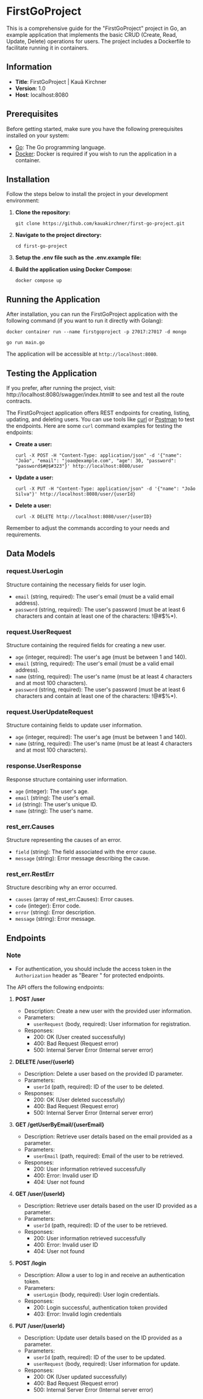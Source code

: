 # FirstGoProject

This is a comprehensive guide for the "FirstGoProject" project in Go, an example application that implements the basic CRUD (Create, Read, Update, Delete) operations for users. The project includes a Dockerfile to facilitate running it in containers.

## Information

- **Title**: FirstGoProject | Kauã Kirchner
- **Version**: 1.0
- **Host**: localhost:8080

## Prerequisites

Before getting started, make sure you have the following prerequisites installed on your system:

- [Go](https://golang.org/dl/): The Go programming language.
- [Docker](https://www.docker.com/get-started): Docker is required if you wish to run the application in a container.

## Installation

Follow the steps below to install the project in your development environment:

1. **Clone the repository:**

   ```
   git clone https://github.com/kauakirchner/first-go-project.git
   ```

2. **Navigate to the project directory:**

   ```
   cd first-go-project
   ```

3. **Setup the .env file such as the .env.example file:**

4. **Build the application using Docker Compose:**

   ```
   docker compose up
   ```

## Running the Application

After installation, you can run the FirstGoProject application with the following command (if you want to run it directly with Golang):

```
docker container run --name firstgoproject -p 27017:27017 -d mongo

go run main.go
```

The application will be accessible at `http://localhost:8080`.

## Testing the Application

If you prefer, after running the project, visit: http://localhost:8080/swagger/index.html# to see and test all the route contracts.

The FirstGoProject application offers REST endpoints for creating, listing, updating, and deleting users. You can use tools like [curl](https://curl.se/) or [Postman](https://www.postman.com/) to test the endpoints. Here are some `curl` command examples for testing the endpoints:

- **Create a user:**

  ```
  curl -X POST -H "Content-Type: application/json" -d '{"name": "João", "email": "joao@example.com", "age": 30, "password": "password$#@$#323"}' http://localhost:8080/user
  ```

- **Update a user:**

  ```
  curl -X PUT -H "Content-Type: application/json" -d '{"name": "João Silva"}' http://localhost:8080/user/{userId}
  ```

- **Delete a user:**

  ```
  curl -X DELETE http://localhost:8080/user/{userID}
  ```

Remember to adjust the commands according to your needs and requirements.

## Data Models

### request.UserLogin
Structure containing the necessary fields for user login.

- `email` (string, required): The user's email (must be a valid email address).
- `password` (string, required): The user's password (must be at least 6 characters and contain at least one of the characters: !@#$%*).

### request.UserRequest
Structure containing the required fields for creating a new user.

- `age` (integer, required): The user's age (must be between 1 and 140).
- `email` (string, required): The user's email (must be a valid email address).
- `name` (string, required): The user's name (must be at least 4 characters and at most 100 characters).
- `password` (string, required): The user's password (must be at least 6 characters and contain at least one of the characters: !@#$%*).

### request.UserUpdateRequest
Structure containing fields to update user information.

- `age` (integer, required): The user's age (must be between 1 and 140).
- `name` (string, required): The user's name (must be at least 4 characters and at most 100 characters).

### response.UserResponse
Response structure containing user information.

- `age` (integer): The user's age.
- `email` (string): The user's email.
- `id` (string): The user's unique ID.
- `name` (string): The user's name.

### rest_err.Causes
Structure representing the causes of an error.

- `field` (string): The field associated with the error cause.
- `message` (string): Error message describing the cause.

### rest_err.RestErr
Structure describing why an error occurred.

- `causes` (array of rest_err.Causes): Error causes.
- `code` (integer): Error code.
- `error` (string): Error description.
- `message` (string): Error message.

## Endpoints

### Note

- For authentication, you should include the access token in the `Authorization` header as "Bearer <Insert access token here>" for protected endpoints.

The API offers the following endpoints:

1. **POST /user**
   - Description: Create a new user with the provided user information.
   - Parameters:
      - `userRequest` (body, required): User information for registration.
   - Responses:
      - 200: OK (User created successfully)
      - 400: Bad Request (Request error)
      - 500: Internal Server Error (Internal server error)

2. **DELETE /user/{userId}**
   - Description: Delete a user based on the provided ID parameter.
   - Parameters:
      - `userId` (path, required): ID of the user to be deleted.
   - Responses:
      - 200: OK (User deleted successfully)
      - 400: Bad Request (Request error)
      - 500: Internal Server Error (Internal server error)

3. **GET /getUserByEmail/{userEmail}**
   - Description: Retrieve user details based on the email provided as a parameter.
   - Parameters:
      - `userEmail` (path, required): Email of the user to be retrieved.
   - Responses:
      - 200: User information retrieved successfully
      - 400: Error: Invalid user ID
      - 404: User not found

4. **GET /user/{userId}**
   - Description: Retrieve user details based on the user ID provided as a parameter.
   - Parameters:
      - `userId` (path, required): ID of the user to be retrieved.
   - Responses:
      - 200: User information retrieved successfully
      - 400: Error: Invalid user ID
      - 404: User not found

5. **POST /login**
   - Description: Allow a user to log in and receive an authentication token.
   - Parameters:
      - `userLogin` (body, required): User login credentials.
   - Responses:
      - 200: Login successful, authentication token provided
      - 403: Error: Invalid login credentials

6. **PUT /user/{userId}**
   - Description: Update user details based on the ID provided as a parameter.
   - Parameters:
      - `userId` (path, required): ID of the user to be updated.
      - `userRequest` (body, required): User information for update.
   - Responses:
      - 200: OK (User updated successfully)
      - 400: Bad Request (Request error)
      - 500: Internal Server Error (Internal server error)
